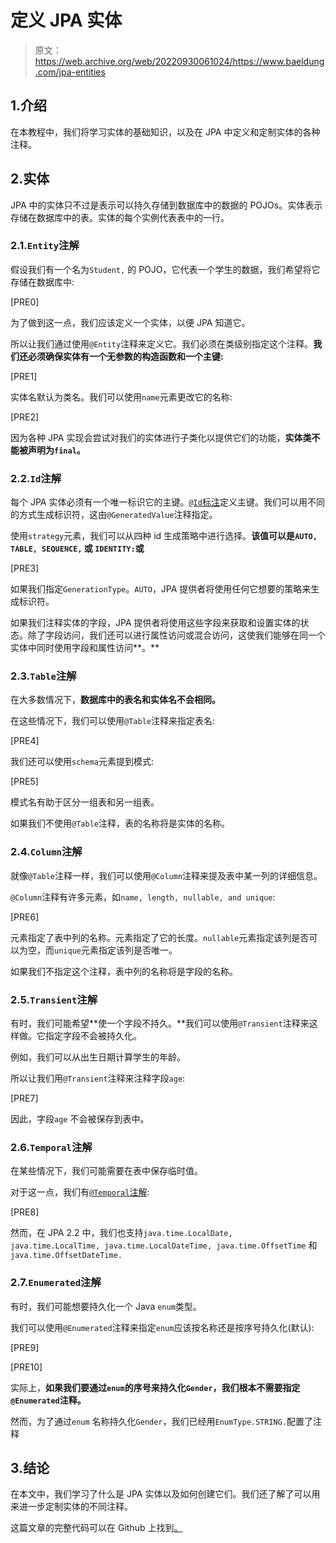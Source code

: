 # 定义 JPA 实体

> 原文：<https://web.archive.org/web/20220930061024/https://www.baeldung.com/jpa-entities>

## 1.介绍

在本教程中，我们将学习实体的基础知识，以及在 JPA 中定义和定制实体的各种注释。

## 2.实体

JPA 中的实体只不过是表示可以持久存储到数据库中的数据的 POJOs。实体表示存储在数据库中的表。实体的每个实例代表表中的一行。

### 2.1.`Entity`注解

假设我们有一个名为`Student,` 的 POJO，它代表一个学生的数据，我们希望将它存储在数据库中:

[PRE0]

为了做到这一点，我们应该定义一个实体，以便 JPA 知道它。

所以让我们通过使用`@Entity`注释来定义它。我们必须在类级别指定这个注释。**我们还必须确保实体有一个无参数的构造函数和一个主键:**

[PRE1]

实体名默认为类名。我们可以使用`name`元素更改它的名称:

[PRE2]

因为各种 JPA 实现会尝试对我们的实体进行子类化以提供它们的功能，**实体类不能被声明为`final`。**

### 2.2.`Id`注解

每个 JPA 实体必须有一个唯一标识它的主键。[`@Id`标注](/web/20221124000447/http://www.baeldung.com/hibernate-identifiers)定义主键。我们可以用不同的方式生成标识符，这由`@GeneratedValue`注释指定。

使用`strategy`元素，我们可以从四种 id 生成策略中进行选择。**该值可以是`AUTO, TABLE, SEQUENCE,` 或 `IDENTITY:`或**

[PRE3]

如果我们指定`GenerationType`。`AUTO`，JPA 提供者将使用任何它想要的策略来生成标识符。

如果我们注释实体的字段，JPA 提供者将使用这些字段来获取和设置实体的状态。除了字段访问，我们还可以进行属性访问或混合访问，这使我们能够在同一个实体中同时使用字段和属性访问**。**

### 2.3.`Table`注解

在大多数情况下，**数据库中的表名和实体名不会相同。**

在这些情况下，我们可以使用`@Table`注释来指定表名:

[PRE4]

我们还可以使用`schema`元素提到模式:

[PRE5]

模式名有助于区分一组表和另一组表。

如果我们不使用`@Table`注释，表的名称将是实体的名称。

### 2.4.`Column`注解

就像`@Table`注释一样，我们可以使用`@Column`注释来提及表中某一列的详细信息。

`@Column`注释有许多元素，如`name, length, nullable, and unique`:

[PRE6]

元素指定了表中列的名称。元素指定了它的长度。`nullable`元素指定该列是否可以为空，而`unique`元素指定该列是否唯一。

如果我们不指定这个注释，表中列的名称将是字段的名称。

### 2.5.`Transient`注解

有时，我们可能希望**使一个字段不持久。**我们可以使用`@Transient`注释来这样做。它指定字段不会被持久化。

例如，我们可以从出生日期计算学生的年龄。

所以让我们用`@Transient`注释来注释字段`age`:

[PRE7]

因此，字段`age` 不会被保存到表中。

### 2.6.`Temporal`注解

在某些情况下，我们可能需要在表中保存临时值。

对于这一点，我们有[`@Temporal`注解](/web/20221124000447/http://www.baeldung.com/hibernate-date-time):

[PRE8]

然而，在 JPA 2.2 中，我们也支持`java.time.LocalDate, java.time.LocalTime, java.time.LocalDateTime, java.time.OffsetTime` 和`java.time.OffsetDateTime.`

### 2.7.`Enumerated`注解

有时，我们可能想要持久化一个 Java `enum`类型。

我们可以使用`@Enumerated`注释来指定`enum`应该按名称还是按序号持久化(默认):

[PRE9]

[PRE10]

实际上，**如果我们要通过`enum`的序号来持久化`Gender`，我们根本不需要指定`@Enumerated`注释。**

然而，为了通过`enum` 名称持久化`Gender`，我们已经用`EnumType.STRING.`配置了注释

## 3.结论

在本文中，我们学习了什么是 JPA 实体以及如何创建它们。我们还了解了可以用来进一步定制实体的不同注释。

这篇文章的完整代码可以在 Github 上找到[。](https://web.archive.org/web/20221124000447/https://github.com/eugenp/tutorials/tree/master/persistence-modules/java-jpa)